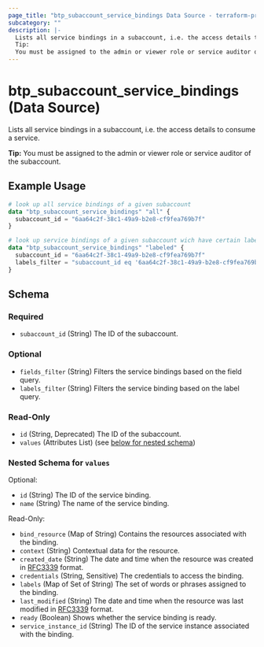 ```yaml
---
page_title: "btp_subaccount_service_bindings Data Source - terraform-provider-btp"
subcategory: ""
description: |-
  Lists all service bindings in a subaccount, i.e. the access details to consume a service.
  Tip:
  You must be assigned to the admin or viewer role or service auditor of the subaccount.
---
```


# btp_subaccount_service_bindings (Data Source)

Lists all service bindings in a subaccount, i.e. the access details to consume a service.

__Tip:__
You must be assigned to the admin or viewer role or service auditor of the subaccount.

## Example Usage

```terraform
# look up all service bindings of a given subaccount
data "btp_subaccount_service_bindings" "all" {
  subaccount_id = "6aa64c2f-38c1-49a9-b2e8-cf9fea769b7f"
}

# look up service bindings of a given subaccount wich have certain label assigned
data "btp_subaccount_service_bindings" "labeled" {
  subaccount_id = "6aa64c2f-38c1-49a9-b2e8-cf9fea769b7f"
  labels_filter = "subaccount_id eq '6aa64c2f-38c1-49a9-b2e8-cf9fea769b7f'"
}
```

<!-- schema generated by tfplugindocs -->
## Schema

### Required

- `subaccount_id` (String) The ID of the subaccount.

### Optional

- `fields_filter` (String) Filters the service bindings based on the field query.
- `labels_filter` (String) Filters the service binding based on the label query.

### Read-Only

- `id` (String, Deprecated) The ID of the subaccount.
- `values` (Attributes List) (see [below for nested schema](#nestedatt--values))

<a id="nestedatt--values"></a>
### Nested Schema for `values`

Optional:

- `id` (String) The ID of the service binding.
- `name` (String) The name of the service binding.

Read-Only:

- `bind_resource` (Map of String) Contains the resources associated with the binding.
- `context` (String) Contextual data for the resource.
- `created_date` (String) The date and time when the resource was created in [RFC3339](https://www.ietf.org/rfc/rfc3339.txt) format.
- `credentials` (String, Sensitive) The credentials to access the binding.
- `labels` (Map of Set of String) The set of words or phrases assigned to the binding.
- `last_modified` (String) The date and time when the resource was last modified in [RFC3339](https://www.ietf.org/rfc/rfc3339.txt) format.
- `ready` (Boolean) Shows whether the service binding is ready.
- `service_instance_id` (String) The ID of the service instance associated with the binding.
